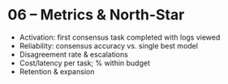 # 06 – Metrics & North-Star

- Activation: first consensus task completed with logs viewed
- Reliability: consensus accuracy vs. single best model
- Disagreement rate & escalations
- Cost/latency per task; % within budget
- Retention & expansion
